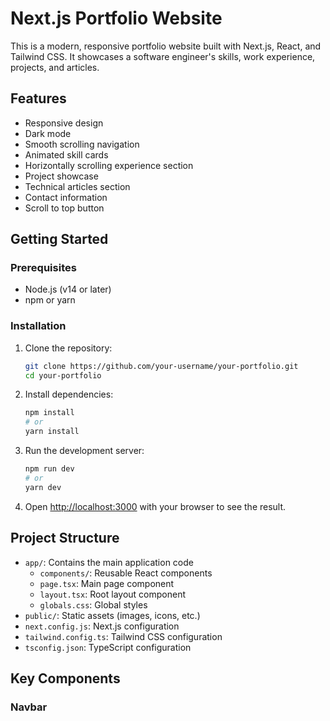 # Next.js Portfolio Website

This is a modern, responsive portfolio website built with Next.js, React, and Tailwind CSS. It showcases a software engineer's skills, work experience, projects, and articles.

## Features

- Responsive design
- Dark mode
- Smooth scrolling navigation
- Animated skill cards
- Horizontally scrolling experience section
- Project showcase
- Technical articles section
- Contact information
- Scroll to top button

## Getting Started

### Prerequisites

- Node.js (v14 or later)
- npm or yarn

### Installation

1. Clone the repository:
   ```bash
   git clone https://github.com/your-username/your-portfolio.git
   cd your-portfolio
   ```

2. Install dependencies:
   ```bash
   npm install
   # or
   yarn install
   ```

3. Run the development server:
   ```bash
   npm run dev
   # or
   yarn dev
   ```

4. Open [http://localhost:3000](http://localhost:3000) with your browser to see the result.

## Project Structure

- `app/`: Contains the main application code
  - `components/`: Reusable React components
  - `page.tsx`: Main page component
  - `layout.tsx`: Root layout component
  - `globals.css`: Global styles
- `public/`: Static assets (images, icons, etc.)
- `next.config.js`: Next.js configuration
- `tailwind.config.ts`: Tailwind CSS configuration
- `tsconfig.json`: TypeScript configuration

## Key Components

### Navbar
